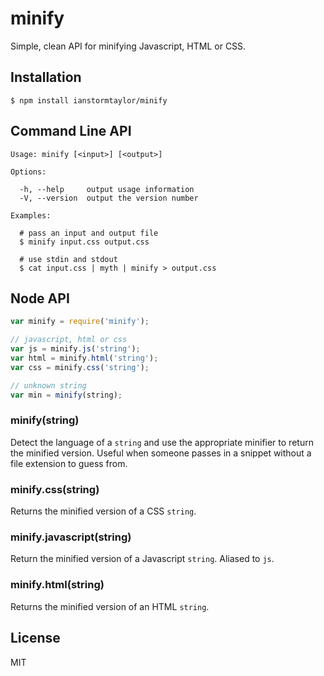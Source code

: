 
# minify

  Simple, clean API for minifying Javascript, HTML or CSS.

## Installation

    $ npm install ianstormtaylor/minify

## Command Line API

```
Usage: minify [<input>] [<output>]

Options:

  -h, --help     output usage information
  -V, --version  output the version number

Examples:

  # pass an input and output file
  $ minify input.css output.css

  # use stdin and stdout
  $ cat input.css | myth | minify > output.css
```

## Node API

```javascript
var minify = require('minify');

// javascript, html or css
var js = minify.js('string');
var html = minify.html('string');
var css = minify.css('string');

// unknown string
var min = minify(string);
```

### minify(string)

  Detect the language of a `string` and use the appropriate minifier to return the minified version. Useful when someone passes in a snippet without a file extension to guess from.

### minify.css(string)

  Returns the minified version of a CSS `string`.

### minify.javascript(string)

  Return the minified version of a Javascript `string`. Aliased to `js`.

### minify.html(string)

  Returns the minified version of an HTML `string`.

## License
  
  MIT